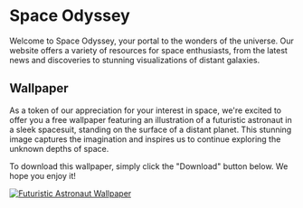 <!--font:Poppins-->

# Space Odyssey

Welcome to Space Odyssey, your portal to the wonders of the universe. Our website offers a variety of resources for space enthusiasts, from the latest news and discoveries to stunning visualizations of distant galaxies.

## Wallpaper

As a token of our appreciation for your interest in space, we're excited to offer you a free wallpaper featuring an illustration of a futuristic astronaut in a sleek spacesuit, standing on the surface of a distant planet. This stunning image captures the imagination and inspires us to continue exploring the unknown depths of space.

To download this wallpaper, simply click the "Download" button below. We hope you enjoy it!

[![Futuristic Astronaut Wallpaper](https://example.com/futuristic-astronaut-wallpaper.jpg)](https://example.com/futuristic-astronaut-wallpaper.jpg 'Download Futuristic Astronaut Wallpaper')

<!--

Write me markdown content of website with wallpaper:

"An illustration of a futuristic astronaut in a sleek spacesuit, standing on the surface of a distant planet."

The header of the page should not be copy of the text but rather a real content of the website which is using this wallpaper.


---


# Space Odyssey

Welcome to Space Odyssey, your portal to the wonders of the universe. Our website offers a variety of resources for space enthusiasts, from the latest news and discoveries to stunning visualizations of distant galaxies.

## Wallpaper

As a token of our appreciation for your interest in space, we're excited to offer you a free wallpaper featuring an illustration of a futuristic astronaut in a sleek spacesuit, standing on the surface of a distant planet. This stunning image captures the imagination and inspires us to continue exploring the unknown depths of space.

To download this wallpaper, simply click the "Download" button below. We hope you enjoy it!

[![Futuristic Astronaut Wallpaper](https://example.com/futuristic-astronaut-wallpaper.jpg)](https://example.com/futuristic-astronaut-wallpaper.jpg "Download Futuristic Astronaut Wallpaper")


---


Write me a Google font which is best fitting for the website.

Pick from the list:
- Barlow Condensed
- Lato
- Open Sans
- IBM Plex Sans
- Inter
- Cormorant Garamond
- Great Vibes
- Dancing Script
- Lobster
- Cabin
- Cinzel
- Poppins
- Cinzel Decorative
- Roboto
- Montserrat
- Exo 2
- Alegreya
- Orbitron
- Futura
- Raleway
- Barlow Condensed
- Playfair Display


Write just the font name nothing else.


---


Poppins

-->
